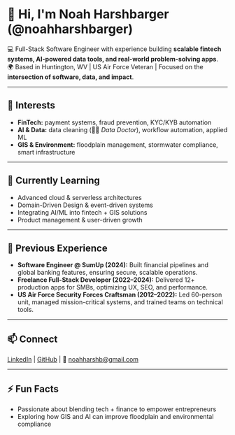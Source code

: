 # 👋 Hi, I'm Noah Harshbarger (@noahharshbarger)

💻 Full-Stack Software Engineer with experience building **scalable fintech systems, AI-powered data tools, and real-world problem-solving apps**.  
🌍 Based in Huntington, WV | US Air Force Veteran | Focused on the **intersection of software, data, and impact**.  

---

## 👀 Interests
- **FinTech:** payment systems, fraud prevention, KYC/KYB automation  
- **AI & Data:** data cleaning (👨‍🔬 *Data Doctor*), workflow automation, applied ML  
- **GIS & Environment:** floodplain management, stormwater compliance, smart infrastructure  

---

## 🌱 Currently Learning
- Advanced cloud & serverless architectures  
- Domain-Driven Design & event-driven systems  
- Integrating AI/ML into fintech + GIS solutions  
- Product management & user-driven growth  

---

## 💼 Previous Experience
- **Software Engineer @ SumUp (2024):** Built financial pipelines and global banking features, ensuring secure, scalable operations.  
- **Freelance Full-Stack Developer (2022–2024):** Delivered 12+ production apps for SMBs, optimizing UX, SEO, and performance.  
- **US Air Force Security Forces Craftsman (2012–2022):** Led 60-person unit, managed mission-critical systems, and trained teams on technical tools.  

---

## 📫 Connect
[LinkedIn](#) | [GitHub](#) | 📧 noahharshb@gmail.com  

---

## ⚡ Fun Facts
- Passionate about blending tech + finance to empower entrepreneurs  
- Exploring how GIS and AI can improve floodplain and environmental compliance
